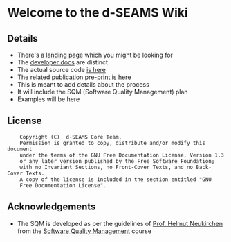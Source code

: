 # Welcome to the d-SEAMS Wiki

## Details

- There's a [landing page](https://dseams.info) which you might be looking for
- The [developer docs](https://docs.dseams.info) are distinct
- The actual source code [is here](https://github.com/d-SEAMS/seams-core)
- The related publication [pre-print is here](https://arxiv.org/abs/1909.09830)
- This is meant to add details about the process
- It will include the SQM (Software Quality Management) plan
- Examples will be here

## License

        Copyright (C)  d-SEAMS Core Team.
        Permission is granted to copy, distribute and/or modify this document
        under the terms of the GNU Free Documentation License, Version 1.3
        or any later version published by the Free Software Foundation;
        with no Invariant Sections, no Front-Cover Texts, and no Back-Cover Texts.
        A copy of the license is included in the section entitled "GNU
        Free Documentation License".

## Acknowledgements

- The SQM is developed as per the guidelines of [Prof. Helmut
  Neukirchen](https://uni.hi.is/helmut/) from the [Software Quality Management](https://ugla.hi.is/kennsluskra/index.php?tab=nam&chapter=namskeid&id=08732220210&merkja=Software+Quality+Management&kennsluar=2020) course
